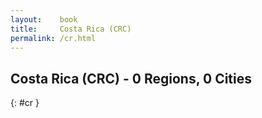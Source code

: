 ```yaml
---
layout:    book
title:     Costa Rica (CRC)
permalink: /cr.html
---
```


## Costa Rica (CRC) - 0 Regions, 0 Cities
{: #cr }






 
